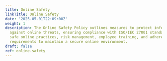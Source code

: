 ```yaml
---
title: Online Safety
linkTitle: Online Safety
date: '2025-05-01T22:09:00Z'
weight: 1
description: The Online Safety Policy outlines measures to protect information assets
  against online threats, ensuring compliance with ISO/IEC 27001 standards. It emphasizes
  safe online practices, risk management, employee training, and adherence to legal
  requirements to maintain a secure online environment.
draft: false
ref: online-safety
---
```


